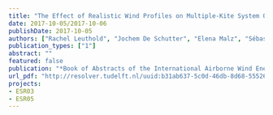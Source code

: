 ```yaml
---
title: "The Effect of Realistic Wind Profiles on Multiple-Kite System Optimal Control"
date: 2017-10-05/2017-10-06
publishDate: 2017-10-05
authors: ["Rachel Leuthold", "Jochem De Schutter", "Elena Malz", "Sébastien Gros", "Moritz Diehl"]
publication_types: ["1"]
abstract: ""
featured: false
publication: "*Book of Abstracts of the International Airborne Wind Energy Conference (AWEC 2017)*"
url_pdf: "http://resolver.tudelft.nl/uuid:b31ab637-5c0d-46db-8d68-55526d5396f0"
projects:
- ESR03
- ESR05
---
```


